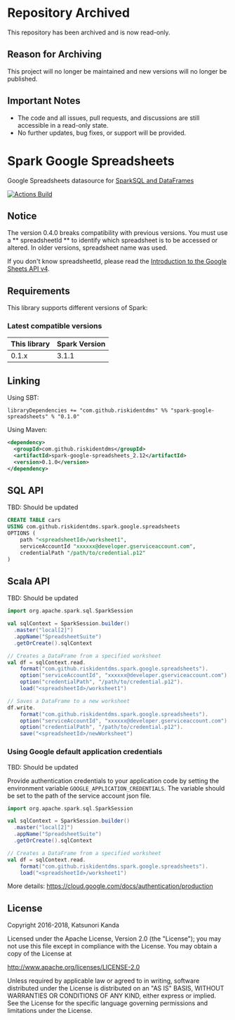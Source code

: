 # Repository Archived

This repository has been archived and is now read-only.

## Reason for Archiving

This project will no longer be maintained and new versions will no longer be published.

## Important Notes

- The code and all issues, pull requests, and discussions are still accessible in a read-only state.
- No further updates, bug fixes, or support will be provided.

# Spark Google Spreadsheets

Google Spreadsheets datasource for [SparkSQL and DataFrames](http://spark.apache.org/docs/latest/sql-programming-guide.html)

[![Actions Build](https://github.com/riskidentdms/spark-google-spreadsheets/actions/workflows/scala.yml/badge.svg)](https://github.com/riskidentdms/spark-google-spreadsheets/actions)

## Notice

The version 0.4.0 breaks compatibility with previous versions. You must
use a ** spreadsheetId ** to identify which spreadsheet is to be accessed or altered.
In older versions, spreadsheet name was used.

If you don't know spreadsheetId, please read the [Introduction to the Google Sheets API v4](https://developers.google.com/sheets/guides/concepts).

## Requirements

This library supports different versions of Spark:

### Latest compatible versions

| This library | Spark Version |
| ------------ | ------------- |
| 0.1.x        | 3.1.1  |

## Linking

Using SBT:

```
libraryDependencies += "com.github.riskidentdms" %% "spark-google-spreadsheets" % "0.1.0"
```

Using Maven:

```xml
<dependency>
  <groupId>com.github.riskidentdms</groupId>
  <artifactId>spark-google-spreadsheets_2.12</artifactId>
  <version>0.1.0</version>
</dependency>
```

## SQL API

TBD: Should be updated

```sql
CREATE TABLE cars
USING com.github.riskidentdms.spark.google.spreadsheets
OPTIONS (
    path "<spreadsheetId>/worksheet1",
    serviceAccountId "xxxxxx@developer.gserviceaccount.com",
    credentialPath "/path/to/credential.p12"
)
```

## Scala API

TBD: Should be updated

```scala
import org.apache.spark.sql.SparkSession

val sqlContext = SparkSession.builder()
  .master("local[2]")
  .appName("SpreadsheetSuite")
  .getOrCreate().sqlContext

// Creates a DataFrame from a specified worksheet
val df = sqlContext.read.
    format("com.github.riskidentdms.spark.google.spreadsheets").
    option("serviceAccountId", "xxxxxx@developer.gserviceaccount.com").
    option("credentialPath", "/path/to/credential.p12").
    load("<spreadsheetId>/worksheet1")

// Saves a DataFrame to a new worksheet
df.write.
    format("com.github.riskidentdms.spark.google.spreadsheets").
    option("serviceAccountId", "xxxxxx@developer.gserviceaccount.com").
    option("credentialPath", "/path/to/credential.p12").
    save("<spreadsheetId>/newWorksheet")

```

### Using Google default application credentials
TBD: Should be updated

Provide authentication credentials to your application code by setting the environment variable 
`GOOGLE_APPLICATION_CREDENTIALS`. The variable should be set to the path of the service account json file.


```scala
import org.apache.spark.sql.SparkSession

val sqlContext = SparkSession.builder()
  .master("local[2]")
  .appName("SpreadsheetSuite")
  .getOrCreate().sqlContext

// Creates a DataFrame from a specified worksheet
val df = sqlContext.read.
    format("com.github.riskidentdms.spark.google.spreadsheets").
    load("<spreadsheetId>/worksheet1")
```

More details: https://cloud.google.com/docs/authentication/production

## License

Copyright 2016-2018, Katsunori Kanda

Licensed under the Apache License, Version 2.0 (the "License"); you may not use this file except in compliance with the License. You may obtain a copy of the License at

http://www.apache.org/licenses/LICENSE-2.0

Unless required by applicable law or agreed to in writing, software distributed under the License is distributed on an "AS IS" BASIS, WITHOUT WARRANTIES OR CONDITIONS OF ANY KIND, either express or implied. See the License for the specific language governing permissions and limitations under the License.
